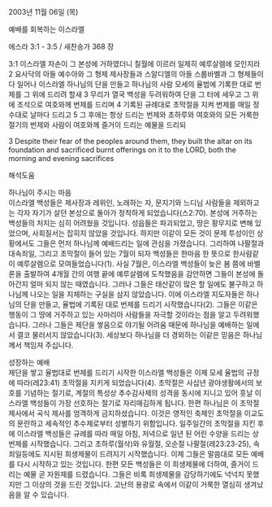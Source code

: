 2003년 11월 06일 (목)

예배를 회복하는 이스라엘



에스라 3:1 - 3:5 / 새찬송가 368 장


3:1 이스라엘 자손이 그 본성에 거하였더니 칠월에 이르러 일제히 예루살렘에 모인지라 
2 요사닥의 아들 예수아와 그 형제 제사장들과 스알디엘의 아들 스룹바벨과 그 형제들이 다 일어나 이스라엘 하나님의 단을 만들고 하나님의 사람 모세의 율법에 기록한 대로 번제를 그 위에 드리려 할새 
3 무리가 열국 백성을 두려워하여 단을 그 터에 세우고 그 위에 조석으로 여호와께 번제를 드리며 
4 기록된 규례대로 초막절을 지켜 번제를 매일 정수대로 날마다 드리고 
5 그 후에는 항상 드리는 번제와 초하루와 여호와의 모든 거룩한 절기의 번제와 사람이 여호와께 즐거이 드리는 예물을 드리되 

3 Despite their fear of the peoples around them, they built the altar on its foundation and sacrificed burnt offerings on it to the LORD, both the morning and evening sacrifices

해석도움





하나님이 주시는 마음  
이스라엘 백성들은 제사장과 레위인, 노래하는 자, 문지기와 느디님 사람들을 제외하고는 각자 자기가 살던 본성으로 돌아가 정착하게 되었습니다(스2:70). 본성에 거주하는 백성들의 처지는 심히 어려웠을 것입니다. 성읍들은 파괴되었고, 땅은 황무지로 변해 있었으며, 사회질서는 잡히지 않았을 것입니다. 하지만 이같이 모든 것이 문제 투성이인 상황에서도 그들은 먼저 하나님께 예배드리는 일에 관심을 가졌습니다. 그리하여 나팔절과 대속죄일, 그리고 초막절이 들어 있는 7월이 되자 백성들은 한마음 한 뜻으로 한사람같이 예루살렘으로 모여들었습니다(1). 사실 7월은, 이스라엘 백성들이 늦은 봄 쯤에 바벨론을 출발하여 4개월 간의 여행 끝에 예루살렘에 도착했음을 감안하면 그들이 본성에 돌아간지 얼마 되지 않는 때였습니다. 그러나 그들은 태산같이 많은 할 일에도 불구하고 하나님께 나오는 일을 지체하는 구실을 삼지 않았습니다. 이에 이스라엘 지도자들은 하나님의 단을 만들고, 율법에 기록된 대로 번제를 드리기 시작했습니다(2). 그들은 이같은 행동이 그 땅에 거주하고 있는 사마리아 사람들을 자극할 것이라는 점을 알고 두려워했습니다. 그러나 그들은 제단을 쌓음으로 야기될 어려움 때문에 하나님을 예배하는 일에서 결코 물러서지 않았습니다(3). 세상보다 하나님을 더 경외하는 이같은 믿음은 하나님께서 책임져 주십니다. 

성장하는 예배  
제단을 쌓고 율법대로 번제를 드리기 시작한 이스라엘 백성들은 이제 모세 율법의 규정에 따라(레23:41) 초막절을 지키게 되었습니다(4). 초막절은 사십년 광야생활에서의 보호를 기념하는 절기로, 계절의 특성상 추수감사제의 성격을 동시에 지니고 있어 훗날 이스라엘 백성들이 가장 선호하는 절기로 자리매김하게 됩니다. 한편 하나님은 이 초막절 제사에서 곡식 제사를 엄격하게 금지하셨습니다. 이것은 영적인 축제인 초막절을 이교도의 문란하고 세속적인 추수제로부터 성별하기 위함입니다. 일주일간의 초막절을 지킨 후에 이스라엘 백성들은 규례를 따라 매일 아침, 저녁으로 일년 된 어린 수양을 드리는 상번제를 시작했습니다. 그리고 초하루(월삭)와 유월절, 오순절 나팔절(레23:23-25), 속죄일등에도 지시된 희생제물이 드려지기 시작했습니다. 이제 그들은 말씀대로 모든 예배를 다시 시작하고 있는 것입니다. 한편 모든 백성들은 이 희생제물에 더하여, 즐거이 드리는 예물 곧 자원제를 드렸습니다. 그들은 비록 희생제물을 감당하기에도 넉넉지 못했지만 그 이상의 것을 드린 것입니다. 고난의 용광로 속에서 이같이 거룩한 열심히 생겨났음을 알 수 있습니다.